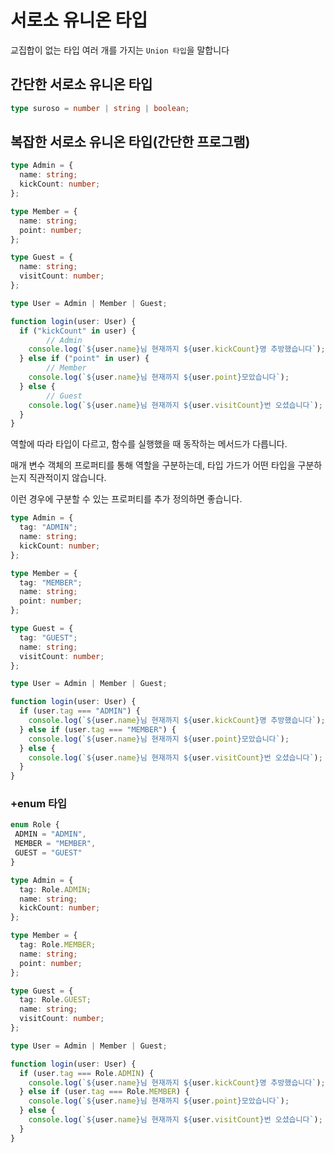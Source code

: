 # 서로소 유니온 타입
교집합이 없는 타입 여러 개를 가지는 `Union 타입`을 말합니다

## 간단한 서로소 유니온 타입
```typescript
type suroso = number | string | boolean;
```

## 복잡한 서로소 유니온 타입(간단한 프로그램)
```typescript
type Admin = {
  name: string;
  kickCount: number;
};

type Member = {
  name: string;
  point: number;
};

type Guest = {
  name: string;
  visitCount: number;
};

type User = Admin | Member | Guest;

function login(user: User) {
  if ("kickCount" in user) {
		// Admin
    console.log(`${user.name}님 현재까지 ${user.kickCount}명 추방했습니다`);
  } else if ("point" in user) {
		// Member
    console.log(`${user.name}님 현재까지 ${user.point}모았습니다`);
  } else {
		// Guest
    console.log(`${user.name}님 현재까지 ${user.visitCount}번 오셨습니다`);
  }
}
```
역할에 따라 타입이 다르고, 함수를 실행했을 때 동작하는 메서드가 다릅니다.

매개 변수 객체의 프로퍼티를 통해 역할을 구분하는데, 타입 가드가 어떤 타입을 구분하는지 직관적이지 않습니다.

이런 경우에 구분할 수 있는 프로퍼티를 추가 정의하면 좋습니다.
```typescript
type Admin = {
  tag: "ADMIN";
  name: string;
  kickCount: number;
};

type Member = {
  tag: "MEMBER";
  name: string;
  point: number;
};

type Guest = {
  tag: "GUEST";
  name: string;
  visitCount: number;
};

type User = Admin | Member | Guest;

function login(user: User) {
  if (user.tag === "ADMIN") {
    console.log(`${user.name}님 현재까지 ${user.kickCount}명 추방했습니다`);
  } else if (user.tag === "MEMBER") {
    console.log(`${user.name}님 현재까지 ${user.point}모았습니다`);
  } else {
    console.log(`${user.name}님 현재까지 ${user.visitCount}번 오셨습니다`);
  }
}
```

### +enum 타입
```typescript
enum Role {
 ADMIN = "ADMIN",
 MEMBER = "MEMBER",
 GUEST = "GUEST"
}

type Admin = {
  tag: Role.ADMIN;
  name: string;
  kickCount: number;
};

type Member = {
  tag: Role.MEMBER;
  name: string;
  point: number;
};

type Guest = {
  tag: Role.GUEST;
  name: string;
  visitCount: number;
};

type User = Admin | Member | Guest;

function login(user: User) {
  if (user.tag === Role.ADMIN) {
    console.log(`${user.name}님 현재까지 ${user.kickCount}명 추방했습니다`);
  } else if (user.tag === Role.MEMBER) {
    console.log(`${user.name}님 현재까지 ${user.point}모았습니다`);
  } else {
    console.log(`${user.name}님 현재까지 ${user.visitCount}번 오셨습니다`);
  }
}
```
